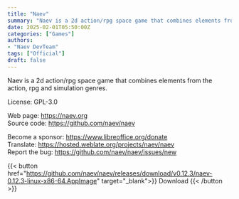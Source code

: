 ```yaml
---
title: "Naev"
summary: "Naev is a 2d action/rpg space game that combines elements from the action, rpg and simulation genres."
date: 2025-02-01T05:50:00Z
categories: ["Games"]
authors:
- "Naev DevTeam"
tags: ["Official"]
draft: false
---
```


Naev is a 2d action/rpg space game that combines elements from the action, rpg and simulation genres.

License: GPL-3.0

Web page: <https://naev.org>  
Source code: <https://github.com/naev/naev>

Become a sponsor: <https://www.libreoffice.org/donate>  
Translate: <https://hosted.weblate.org/projects/naev/naev>  
Report the bug: <https://github.com/naev/naev/issues/new>  

{{< button href="https://github.com/naev/naev/releases/download/v0.12.3/naev-0.12.3-linux-x86-64.AppImage" target="_blank">}}
Download
{{< /button >}}